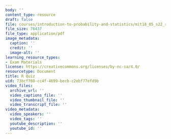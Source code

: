 ```yaml
---
body: ''
content_type: resource
draft: false
file: courses/introduction-to-probability-and-statistics/mit18_05_s22_rquiz-instructions.pdf
file_size: 76437
file_type: application/pdf
image_metadata:
  caption: ''
  credit: ''
  image-alt: ''
learning_resource_types:
- Exam Materials
license: https://creativecommons.org/licenses/by-nc-sa/4.0/
resourcetype: Document
title: R Quiz
uid: 73bcf780-cc4f-4699-becb-c2ebf77efd9b
video_files:
  archive_url: ''
  video_captions_file: ''
  video_thumbnail_file: ''
  video_transcript_file: ''
video_metadata:
  video_speakers: ''
  video_tags: ''
  youtube_description: ''
  youtube_id: ''
---
```

